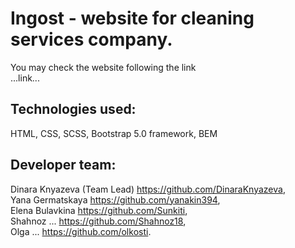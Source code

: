 # Ingost - website for cleaning services company.<br/>

You may check the website following the link <br/>
...link... <br/>

## Technologies used: <br/>
HTML, CSS, SCSS, Bootstrap 5.0 framework, BEM <br/>

## Developer team: <br/>
Dinara Knyazeva (Team Lead) https://github.com/DinaraKnyazeva, <br/>
Yana Germatskaya https://github.com/yanakin394, <br/>
Elena Bulavkina https://github.com/Sunkiti, <br/>
Shahnoz ... https://github.com/Shahnoz18, <br/>
Olga ... https://github.com/olkosti. <br/>
